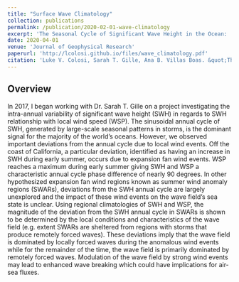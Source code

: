```yaml
---
title: "Surface Wave Climatology"
collection: publications
permalink: /publication/2020-02-01-wave-climatology
excerpt: 'The Seasonal Cycle of Significant Wave Height in the Ocean:  Local vs Remote Forcing'
date: 2020-04-01
venue: 'Journal of Geophysical Research'
paperurl: 'http://lcolosi.github.io/files/wave_climatology.pdf'
citation: 'Luke V. Colosi, Sarah T. Gille, Ana B. Villas Boas. &quot;The Seasonal Cycle of Significant Wave Height in the Ocean:  Local vs Remote Forcing.&quot; <i>Journal of Geophysical Research</i>, in preparation.'
---
```

## Overview

In 2017, I began working with Dr. Sarah T. Gille on a project investigating the intra-annual variability of significant wave height (SWH) in regards to SWH relationship with local wind speed (WSP). The sinusoidal annual cycle of SWH, generated by large-scale seasonal patterns in storms, is the dominant signal for the majority of the world’s oceans. However, we observed important deviations from the annual cycle due to local wind events. Off the coast of California, a particular deviation, identified as having an increase in SWH during early summer, occurs due to expansion fan wind events. WSP reaches a maximum during early summer giving SWH and WSP a characteristic annual cycle phase difference of nearly 90 degrees. In other hypothesized expansion fan wind  regions known as summer wind anomaly regions (SWARs), deviations from the SWH annual cycle are largely unexplored and the impact of these wind events on the wave field’s sea state is unclear. Using regional climatologies of SWH and WSP, the magnitude of the deviation from the SWH annual cycle in SWARs is shown to be determined by the local conditions and characteristics of the wave field (e.g. extent SWARs are sheltered from regions with storms that produce remotely forced waves). These deviations imply that the wave field is dominated by locally forced waves during the anomalous wind events while for the remainder of the time, the wave field is primarily dominated by remotely forced waves. Modulation of the wave field by strong wind events may lead to enhanced wave breaking which could have implications for air-sea fluxes.

